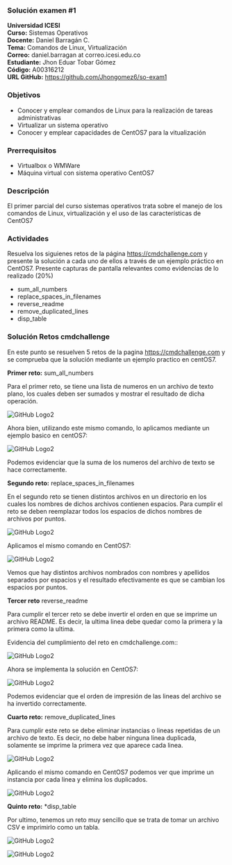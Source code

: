 ### Solución examen #1
**Universidad ICESI**  
**Curso:** Sistemas Operativos  
**Docente:** Daniel Barragán C.  
**Tema:** Comandos de Linux, Virtualización  
**Correo:** daniel.barragan at correo.icesi.edu.co  
**Estudiante:** Jhon Eduar Tobar Gómez  
**Código:** A00316212  
**URL GitHub:** https://github.com/Jhongomez6/so-exam1 

### Objetivos
* Conocer y emplear comandos de Linux para la realización de tareas administrativas
* Virtualizar un sistema operativo
* Conocer y emplear capacidades de CentOS7 para la vitualización

### Prerrequisitos
* Virtualbox o WMWare
* Máquina virtual con sistema operativo CentOS7

### Descripción
El primer parcial del curso sistemas operativos trata sobre el manejo de los comandos de Linux, virtualización y el uso de las características de CentOS7

### Actividades

Resuelva los siguienes retos de la página https://cmdchallenge.com y presente la solución a cada uno de ellos a través de un ejemplo práctico en CentOS7. Presente capturas de pantalla relevantes como evidencias de lo realizado (20%)
  * sum_all_numbers
  * replace_spaces_in_filenames
  * reverse_readme
  * remove_duplicated_lines
  * disp_table
  
  ### **Solución Retos cmdchallenge**
 
  
  En este punto se resuelven 5 retos de la pagina https://cmdchallenge.com y se comprueba que la solución mediante un ejemplo practico en centOS7. 
  
 **Primer reto:** sum_all_numbers
 
 Para el primer reto, se tiene una lista de numeros en un archivo de texto plano, los cuales deben ser sumados y mostrar el resultado de dicha operación.

![GitHub Logo2](Resources/sum.reto.PNG)
 
 Ahora bien, utilizando este mismo comando, lo aplicamos mediante un ejemplo basico en centOS7:
 
 ![GitHub Logo2](Resources/sum.PNG)
 
 Podemos evidenciar que la suma de los numeros del archivo de texto se hace correctamente.

**Segundo reto:** replace_spaces_in_filenames

En el segundo reto se tienen distintos archivos en un directorio en los cuales los nombres de dichos archivos contienen espacios. Para cumplir el reto se deben reemplazar todos los espacios de dichos nombres de archivos por puntos.

![GitHub Logo2](Resources/replace.reto.PNG)

Aplicamos el mismo comando en CentOS7:

![GitHub Logo2](Resources/replace.PNG)

Vemos que hay distintos archivos nombrados con nombres y apellidos separados por espacios y el resultado efectivamente es que se cambian los espacios por puntos.

**Tercer reto** reverse_readme
  
  Para cumplir el tercer reto se debe invertir el orden en que se imprime un archivo README. Es decir, la ultima linea debe quedar como la primera y la primera como la ultima.
  
  Evidencia del cumplimiento del reto en cmdchallenge.com::
  
  ![GitHub Logo2](Resources/reverse.reto.PNG)
  
  Ahora se implementa la solución en CentOS7:
  
  ![GitHub Logo2](Resources/Reverse.PNG)
  
  Podemos evidenciar que el orden de impresión de las lineas del archivo se ha invertido correctamente.
  
  **Cuarto reto:** remove_duplicated_lines
  
  Para cumplir este reto se debe eliminar instancias o lineas repetidas de un archivo de texto. Es decir, no debe haber ninguna linea duplicada, solamente se imprime la primera vez que aparece cada linea.
  
  ![GitHub Logo2](Resources/duplicated.reto.PNG)
  
  Aplicando el mismo comando en CentOS7 podemos ver que imprime un instancia por cada linea y elimina los duplicados.
  
  ![GitHub Logo2](Resources/duplicated.PNG)
  
  **Quinto reto:**  *disp_table
  
  Por ultimo, tenemos un reto muy sencillo que se trata de tomar un archivo CSV e imprimirlo como un tabla.
  
   ![GitHub Logo2](Resources/table.reto.PNG)
   
   ![GitHub Logo2](Resources/table.PNG)
   
  
  




 
 
 


 

